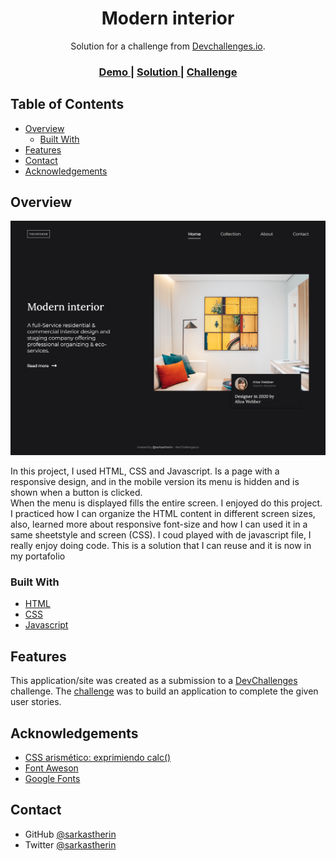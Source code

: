 <!-- Please update value in the {}  -->

<h1 align="center">Modern interior</h1>

<div align="center">
   Solution for a challenge from  <a href="http://devchallenges.io" target="_blank">Devchallenges.io</a>.
</div>

<div align="center">
  <h3>
    <a href="https://{your-demo-link.your-domain}">
      Demo
    </a>
    <span> | </span>
    <a href="https://{your-url-to-the-solution}">
      Solution
    </a>
    <span> | </span>
    <a href="https://devchallenges.io/challenges/Jymh2b2FyebRTUljkNcb">
      Challenge
    </a>
  </h3>
</div>

<!-- TABLE OF CONTENTS -->

## Table of Contents

- [Overview](#overview)
  - [Built With](#built-with)
- [Features](#features)
- [Contact](#contact)
- [Acknowledgements](#acknowledgements)

<!-- OVERVIEW -->

## Overview

![screenshot](SS-moderInterior.png)

In this project, I used HTML, CSS and Javascript. Is a page with a responsive design, and in the mobile version its menu is hidden and is shown when a button is clicked. <br> When the menu is displayed fills the entire screen.
I enjoyed do this project. I practiced how I can organize the HTML content  in different screen sizes, also, learned more about responsive font-size and how I can used it in a same sheetstyle and screen (CSS). I coud played with de javascript file, I really enjoy doing code. This is a solution that I can reuse and it is now in my portafolio

### Built With

<!-- This section should list any major frameworks that you built your project using. Here are a few examples.-->

- [HTML]()
- [CSS]()
- [Javascript]()

## Features

<!-- List the features of your application or follow the template. Don't share the figma file here :) -->

This application/site was created as a submission to a [DevChallenges](https://devchallenges.io/challenges) challenge. The [challenge](https://devchallenges.io/challenges/Jymh2b2FyebRTUljkNcb) was to build an application to complete the given user stories.

## Acknowledgements

<!-- This section should list any articles or add-ons/plugins that helps you to complete the project. This is optional but it will help you in the future. For exmpale -->

- [CSS arismético: exprimiendo calc()](https://octuweb.com/css-aritmetico-exprimiendo-calc/)
- [Font Aweson](https://fontawesome.com/)
- [Google Fonts](https://fonts.google.com/)

## Contact

- GitHub [@sarkastherin](https://github.com/Sarkastherin)
- Twitter [@sarkastherin](https://twitter.com/SarKastherin)
